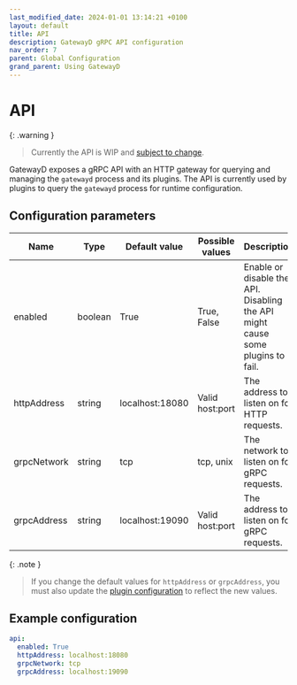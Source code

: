 ```yaml
---
last_modified_date: 2024-01-01 13:14:21 +0100
layout: default
title: API
description: GatewayD gRPC API configuration
nav_order: 7
parent: Global Configuration
grand_parent: Using GatewayD
---
```


# API

{: .warning }
> Currently the API is WIP and [subject to change](https://github.com/gatewayd-io/gatewayd/issues/181).

GatewayD exposes a gRPC API with an HTTP gateway for querying and managing the `gatewayd` process and its plugins. The API is currently used by plugins to query the `gatewayd` process for runtime configuration.

## Configuration parameters

| Name        | Type    | Default value   | Possible values | Description                                                                    |
| ----------- | ------- | --------------- | --------------- | ------------------------------------------------------------------------------ |
| enabled     | boolean | True            | True, False     | Enable or disable the API. Disabling the API might cause some plugins to fail. |
| httpAddress | string  | localhost:18080 | Valid host:port | The address to listen on for HTTP requests.                                    |
| grpcNetwork | string  | tcp             | tcp, unix       | The network to listen on for gRPC requests.                                    |
| grpcAddress | string  | localhost:19090 | Valid host:port | The address to listen on for gRPC requests.                                    |

{: .note }
> If you change the default values for `httpAddress` or `grpcAddress`, you must also update the [plugin configuration](/plugins-configuration/plugins-configuration) to reflect the new values.

## Example configuration

```yaml
api:
  enabled: True
  httpAddress: localhost:18080
  grpcNetwork: tcp
  grpcAddress: localhost:19090
```
